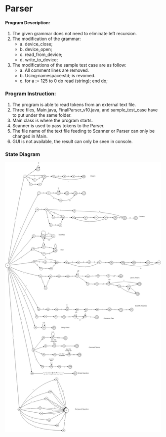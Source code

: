# Parser

#### Program Description:
1.	The given grammar does not need to eliminate left recursion.
2.	The modification of the grammar:
	- a. device_close<filetoken>; 
	- b. device_open<filetoken>;
	- c. read_from_device<filetoken>;
	- d. write_to_device<filetoken>;
3.	The modifications of the sample test case are as follow:
	- a.	All comment lines are removed.
	- b.	Using:namespace:std; is revomed.
	- c.	for a := 125 to 0 do read (string); end do;

### Program Instruction:
1.	The program is able to read tokens from an external text file.
2.	Three files, Main.java, FinalParser_v10.java, and sample_test_case have to put under the same folder.
3.	Main class is where the program starts.
4.	Scanner is used to pass tokens to the Parser.
5.	The file name of the text file feeding to Scanner or Parser can only be changed in Main.
6.	GUI is not available, the result can only be seen in console.


### State Diagram
![state diagram](https://github.com/urbancitysky/Parser/blob/master/State%20Diagram.jpg)